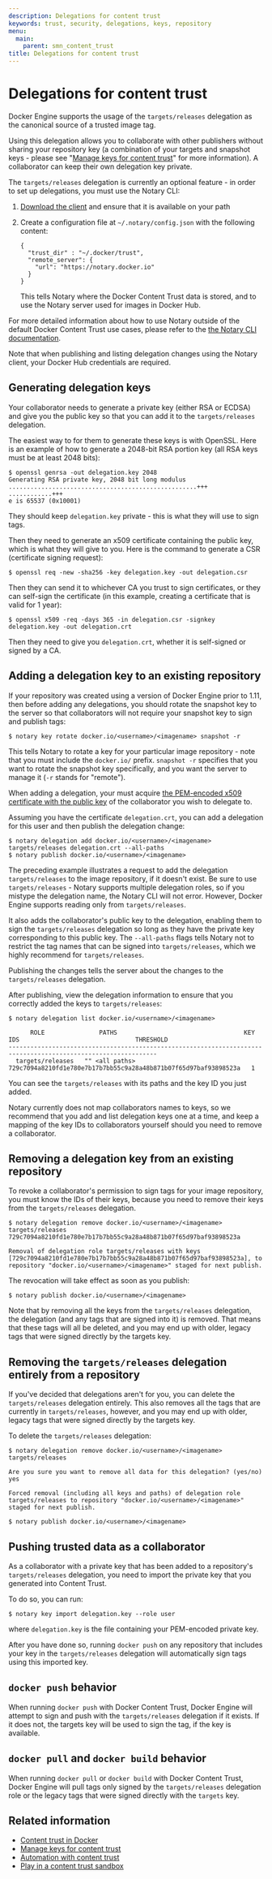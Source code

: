 ```yaml
---
description: Delegations for content trust
keywords: trust, security, delegations, keys, repository
menu:
  main:
    parent: smn_content_trust
title: Delegations for content trust
---
```


# Delegations for content trust

Docker Engine supports the usage of the `targets/releases` delegation as the
canonical source of a trusted image tag.

Using this delegation allows you to collaborate with other publishers without
sharing your repository key (a combination of your targets and snapshot keys -
please see "[Manage keys for content trust](trust_key_mng.md)" for more information).
A collaborator can keep their own delegation key private.

The `targets/releases` delegation is currently an optional feature - in order
to set up delegations, you must use the Notary CLI:

1. [Download the client](https://github.com/docker/notary/releases) and ensure that it is
available on your path

2. Create a configuration file at `~/.notary/config.json` with the following content:

	```
	{
	  "trust_dir" : "~/.docker/trust",
	  "remote_server": {
	    "url": "https://notary.docker.io"
	  }
	}
	```

	This tells Notary where the Docker Content Trust data is stored, and to use the
	Notary server used for images in Docker Hub.

For more detailed information about how to use Notary outside of the default
Docker Content Trust use cases, please refer to the
[the Notary CLI documentation](/notary/getting_started.md).

Note that when publishing and listing delegation changes using the Notary client,
your Docker Hub credentials are required.

## Generating delegation keys

Your collaborator needs to generate a private key (either RSA or ECDSA)
and give you the public key so that you can add it to the `targets/releases`
delegation.

The easiest way to for them to generate these keys is with OpenSSL.
Here is an example of how to generate a 2048-bit RSA portion key (all RSA keys
must be at least 2048 bits):

```
$ openssl genrsa -out delegation.key 2048
Generating RSA private key, 2048 bit long modulus
....................................................+++
............+++
e is 65537 (0x10001)

```

They should keep `delegation.key` private - this is what they will use to sign
tags.

Then they need to generate an x509 certificate containing the public key, which is
what they will give to you.  Here is the command to generate a CSR (certificate
signing request):

```
$ openssl req -new -sha256 -key delegation.key -out delegation.csr
```

Then they can send it to whichever CA you trust to sign certificates, or they
can self-sign the certificate (in this example, creating a certificate that is
valid for 1 year):

```
$ openssl x509 -req -days 365 -in delegation.csr -signkey delegation.key -out delegation.crt
```

Then they need to give you `delegation.crt`, whether it is self-signed or signed
by a CA.

## Adding a delegation key to an existing repository

If your repository was created using a version of Docker Engine prior to 1.11,
then before adding any delegations, you should rotate the snapshot key to the server
so that collaborators will not require your snapshot key to sign and publish tags:

```
$ notary key rotate docker.io/<username>/<imagename> snapshot -r
```

This tells Notary to rotate a key for your particular image repository - note that
you must include the `docker.io/` prefix.  `snapshot -r` specifies that you want
to rotate the snapshot key specifically, and you want the server to manage it (`-r`
stands for "remote").

When adding a delegation, your must acquire
[the PEM-encoded x509 certificate with the public key](trust_delegation.md#generating-delegation-keys)
of the collaborator you wish to delegate to.

Assuming you have the certificate `delegation.crt`, you can add a delegation
for this user and then publish the delegation change:

```
$ notary delegation add docker.io/<username>/<imagename> targets/releases delegation.crt --all-paths
$ notary publish docker.io/<username>/<imagename>
```

The preceding example illustrates a request to add the delegation
`targets/releases` to the image repository, if it doesn't exist.  Be sure to use
`targets/releases` - Notary supports multiple delegation roles, so if you mistype
the delegation name, the Notary CLI will not error.  However, Docker Engine
supports reading only from `targets/releases`.

It also adds the collaborator's public key to the delegation, enabling them to sign
the `targets/releases` delegation so long as they have the private key corresponding
to this public key.  The `--all-paths` flags tells Notary not to restrict the tag
names that can be signed into `targets/releases`, which we highly recommend for
`targets/releases`.

Publishing the changes tells the server about the changes to the `targets/releases`
delegation.

After publishing, view the delegation information to ensure that you correctly added
the keys to `targets/releases`:

```
$ notary delegation list docker.io/<username>/<imagename>

      ROLE               PATHS                                   KEY IDS                                THRESHOLD
---------------------------------------------------------------------------------------------------------------
  targets/releases   "" <all paths>  729c7094a8210fd1e780e7b17b7bb55c9a28a48b871b07f65d97baf93898523a   1
```

You can see the `targets/releases` with its paths and the key ID you just added.

Notary currently does not map collaborators names to keys, so we recommend
that you add and list delegation keys one at a time, and keep a mapping of the key
IDs to collaborators yourself should you need to remove a collaborator.

## Removing a delegation key from an existing repository

To revoke a collaborator's permission to sign tags for your image repository, you must
know the IDs of their keys, because you need to remove their keys from the
`targets/releases` delegation.

```
$ notary delegation remove docker.io/<username>/<imagename> targets/releases 729c7094a8210fd1e780e7b17b7bb55c9a28a48b871b07f65d97baf93898523a

Removal of delegation role targets/releases with keys [729c7094a8210fd1e780e7b17b7bb55c9a28a48b871b07f65d97baf93898523a], to repository "docker.io/<username>/<imagename>" staged for next publish.
```

The revocation will take effect as soon as you publish:

```
$ notary publish docker.io/<username>/<imagename>
```

Note that by removing all the keys from the `targets/releases` delegation, the
delegation (and any tags that are signed into it) is removed.  That means that
these tags will all be deleted, and you may end up with older, legacy tags that
were signed directly by the targets key.

## Removing the `targets/releases` delegation entirely from a repository

If you've decided that delegations aren't for you, you can delete the
`targets/releases` delegation entirely. This also removes all the tags that
are currently in `targets/releases`, however, and you may end up with older,
legacy tags that were signed directly by the targets key.

To delete the `targets/releases` delegation:

```
$ notary delegation remove docker.io/<username>/<imagename> targets/releases

Are you sure you want to remove all data for this delegation? (yes/no)
yes

Forced removal (including all keys and paths) of delegation role targets/releases to repository "docker.io/<username>/<imagename>" staged for next publish.

$ notary publish docker.io/<username>/<imagename>
```

## Pushing trusted data as a collaborator

As a collaborator with a private key that has been added to a repository's
`targets/releases` delegation, you need to import the private key that you
generated into Content Trust.

To do so, you can run:

```
$ notary key import delegation.key --role user
```

where `delegation.key` is the file containing your PEM-encoded private key.

After you have done so, running `docker push` on any repository that
includes your key in the `targets/releases` delegation will automatically sign
tags using this imported key.

## `docker push` behavior

When running `docker push` with Docker Content Trust, Docker Engine
will attempt to sign and push with the `targets/releases` delegation if it exists.
If it does not, the targets key will be used to sign the tag, if the key is available.

## `docker pull` and `docker build` behavior

When running `docker pull` or `docker build` with Docker Content Trust, Docker
Engine will pull tags only signed by the `targets/releases` delegation role or
the legacy tags that were signed directly with the `targets` key.

## Related information

* [Content trust in Docker](content_trust.md)
* [Manage keys for content trust](trust_key_mng.md)
* [Automation with content trust](trust_automation.md)
* [Play in a content trust sandbox](trust_sandbox.md)